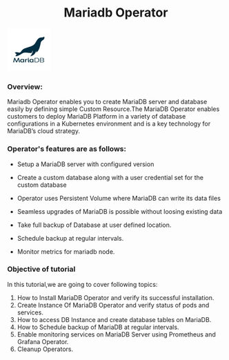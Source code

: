 <h1 align="center">Mariadb Operator</h1> 

![Logo](_images/logo.PNG)



### Overview:

Mariadb Operator enables you to create MariaDB server and database easily by defining simple Custom Resource.The MariaDB Operator enables customers to deploy MariaDB Platform in a variety of database configurations in a Kubernetes environment and is a key technology for MariaDB’s cloud strategy.

### Operator's features are as follows:

- Setup a MariaDB server with configured version

- Create a custom database along with a user credential set for the custom database

- Operator uses Persistent Volume where MariaDB can write its data files

- Seamless upgrades of MariaDB is possible without loosing existing data

- Take full backup of Database at user defined location.

- Schedule backup at regular intervals.

- Monitor metrics for mariadb node.


### Objective of tutorial

In this tutorial,we are going to cover following topics:

1. How to Install MariaDB Operator and verify its successful installation.
2. Create Instance Of MariaDB Operator and verify status of pods and services.
3. How to access DB Instance and create database tables on MariaDB.
4. How to Schedule backup of MariaDB at regular intervals.
5. Enable monitoring services on MariaDB Server using Prometheus and Grafana Operator.
6. Cleanup Operators.
  
